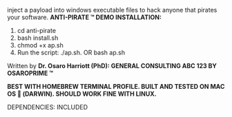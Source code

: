 inject a payload into windows executable files to hack anyone that pirates your software.
**ANTI-PIRATE ™ DEMO INSTALLATION:**

1. cd anti-pirate
2. bash install.sh
3. chmod +x ap.sh
5. Run the script: ./ap.sh. OR bash ap.sh

Written by **Dr. Osaro Harriott (PhD): GENERAL CONSULTING ABC 123 BY OSAROPRIME ™**


**BEST WITH HOMEBREW TERMINAL PROFILE. BUILT AND TESTED ON MAC OS  (DARWIN). SHOULD WORK FINE WITH LINUX.**

DEPENDENCIES: INCLUDED



